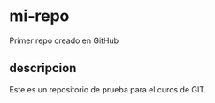 # mi-repo
Primer repo creado en GitHub
## descripcion
Este es un repositorio de prueba para el curos de GIT.
